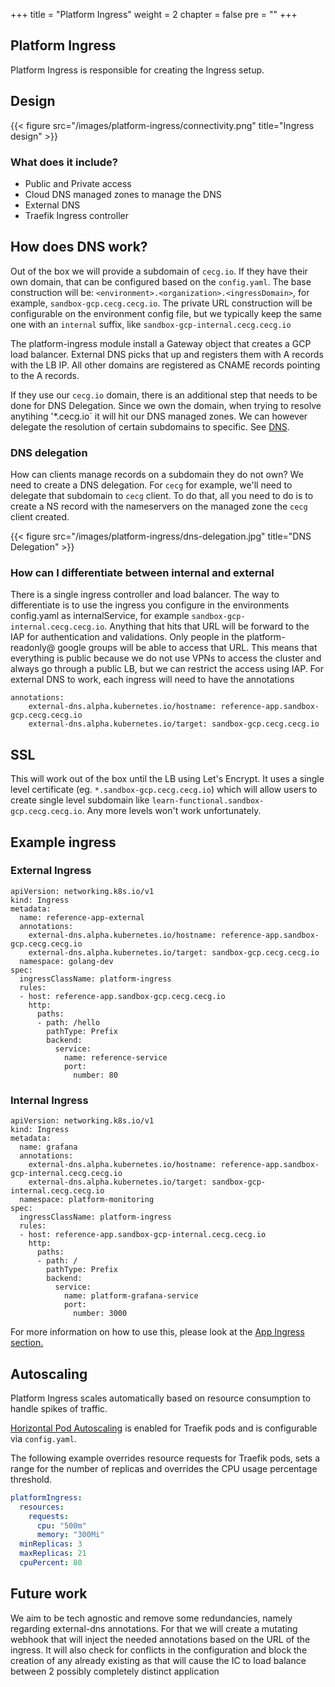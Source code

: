 +++
title = "Platform Ingress"
weight = 2
chapter = false
pre = ""
+++


## Platform Ingress
Platform Ingress is responsible for creating the Ingress setup.


## Design
{{< figure src="/images/platform-ingress/connectivity.png" title="Ingress design" >}}

### What does it include?
* Public and Private access
* Cloud DNS managed zones to manage the DNS
* External DNS
* Traefik Ingress controller

## How does DNS work?

Out of the box we will provide a subdomain of `cecg.io`. If they have their own domain, that can be configured based on the `config.yaml`. The base construction will be:
`<environment>.<organization>.<ingressDomain>`, for example, `sandbox-gcp.cecg.cecg.io`. The private URL construction will be configurable on the environment config file, but we typically keep the same one with an `internal` suffix, like `sandbox-gcp-internal.cecg.cecg.io`

The platform-ingress module install a Gateway object that creates a GCP load balancer.  External DNS picks that up and registers them with A records with the LB IP. All other domains are registered as CNAME records pointing to the A records.

If they use our `cecg.io` domain, there is an additional step that needs to be done for DNS Delegation. Since we own the domain, when trying to resolve anytihing '*.cecg.io` it will hit our DNS managed zones. We can however delegate the resolution of certain subdomains to specific. See [DNS](../dns).


### DNS delegation
How can clients manage records on a subdomain they do not own? We need to create a DNS delegation.
For `cecg` for example, we'll need to delegate that subdomain to `cecg` client. 
To do that, all you need to do is to create a NS record with the nameservers on the managed zone the `cecg` client created. 

{{< figure src="/images/platform-ingress/dns-delegation.jpg" title="DNS Delegation" >}}

### How can I differentiate between internal and external

There is a single ingress controller and load balancer. The way to differentiate is to use the ingress you configure in the environments config.yaml as internalService, for example `sandbox-gcp-internal.cecg.cecg.io`. Anything that hits that URL will be forward to the IAP for authentication and validations. Only people in the platform-readonly@<domain> google groups will be able to access that URL.
This means that everything is public because we do not use VPNs to access the cluster and always go through a public LB, but we can restrict the access using IAP.
For external DNS to work, each ingress will need to have the annotations
```
annotations:
    external-dns.alpha.kubernetes.io/hostname: reference-app.sandbox-gcp.cecg.cecg.io
    external-dns.alpha.kubernetes.io/target: sandbox-gcp.cecg.cecg.io
```


## SSL
This will work out of the box until the LB using Let's Encrypt. It uses a single level certificate (eg. `*.sandbox-gcp.cecg.cecg.io`) which will allow users to create single level subdomain like `learn-functional.sandbox-gcp.cecg.cecg.io`. Any more levels won't work unfortunately.

## Example ingress
### External Ingress
```
apiVersion: networking.k8s.io/v1
kind: Ingress
metadata:
  name: reference-app-external
  annotations:
    external-dns.alpha.kubernetes.io/hostname: reference-app.sandbox-gcp.cecg.cecg.io
    external-dns.alpha.kubernetes.io/target: sandbox-gcp.cecg.cecg.io
  namespace: golang-dev
spec:
  ingressClassName: platform-ingress
  rules:
  - host: reference-app.sandbox-gcp.cecg.cecg.io
    http:
      paths:
      - path: /hello
        pathType: Prefix
        backend:
          service:
            name: reference-service
            port:
              number: 80
```

### Internal Ingress
```
apiVersion: networking.k8s.io/v1
kind: Ingress
metadata:
  name: grafana
  annotations:
    external-dns.alpha.kubernetes.io/hostname: reference-app.sandbox-gcp-internal.cecg.cecg.io
    external-dns.alpha.kubernetes.io/target: sandbox-gcp-internal.cecg.cecg.io
  namespace: platform-monitoring
spec:
  ingressClassName: platform-ingress
  rules:
  - host: reference-app.sandbox-gcp-internal.cecg.cecg.io
    http:
      paths:
      - path: /
        pathType: Prefix
        backend:
          service:
            name: platform-grafana-service
            port:
              number: 3000
```

For more information on how to use this, please look at the [App Ingress section.](../app/ingress)

## Autoscaling

Platform Ingress scales automatically based on resource consumption to handle spikes of traffic.

[Horizontal Pod Autoscaling](https://kubernetes.io/docs/tasks/run-application/horizontal-pod-autoscale/) is enabled for Traefik pods and is configurable via `config.yaml`.

The following example overrides resource requests for Traefik pods, sets a range for the number of replicas 
and overrides the CPU usage percentage threshold.

```yaml
platformIngress:
  resources:
    requests:
      cpu: "500m"
      memory: "300Mi"
  minReplicas: 3
  maxReplicas: 21
  cpuPercent: 80
```

## Future work
We aim to be tech agnostic and remove some redundancies, namely regarding external-dns annotations. For that we will create a mutating webhook that will inject the needed annotations based on the URL of the ingress. It will also check for conflicts in the configuration and block the creation of any already existing as that will cause the IC to load balance between 2 possibly completely distinct application
